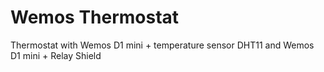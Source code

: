 # Wemos Thermostat
 Thermostat with Wemos D1 mini + temperature sensor DHT11 and Wemos D1 mini + Relay Shield
